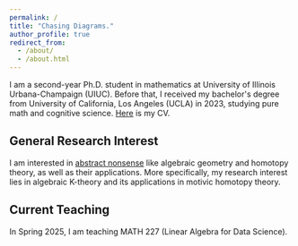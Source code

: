 ```yaml
---
permalink: /
title: "Chasing Diagrams."
author_profile: true
redirect_from: 
  - /about/
  - /about.html
---
```


I am a second-year Ph.D. student in mathematics at University of Illinois Urbana-Champaign (UIUC). Before that, I received my bachelor's degree from University of California, Los Angeles (UCLA) in 2023, studying pure math and cognitive science. [Here](https://jiantongliu.github.io/files/Jiantong_Liu_CV.pdf) is my CV. 

General Research Interest
------
I am interested in [abstract nonsense](https://en.wikipedia.org/wiki/Abstract_nonsense) like algebraic geometry and homotopy theory, as well as their applications. More specifically, my research interest lies in algebraic K-theory and its applications in motivic homotopy theory. 

Current Teaching
------
In Spring 2025, I am teaching MATH 227 (Linear Algebra for Data Science). 

